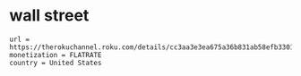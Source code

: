 # wall street

~~~
url = https://therokuchannel.roku.com/details/cc3aa3e3ea675a36b831ab58efb3301f
monetization = FLATRATE
country = United States
~~~
